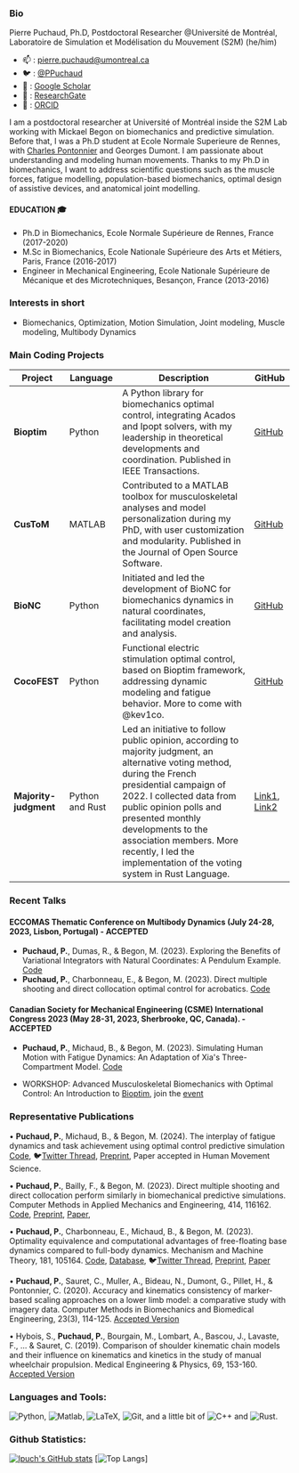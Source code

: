 <!--
**Ipuch/Ipuch** is a ✨ _special_ ✨ repository because its `README.md` (this file) appears on your GitHub profile.

Here are some ideas to get you started:

- 🔭 I’m currently working on ...
- 🌱 I’m currently learning ...
- 👯 I’m looking to collaborate on ...
- 🤔 I’m looking for help with ...
- 💬 Ask me about ...
- 📫 How to reach me: ...
- 😄 Pronouns: ...
- ⚡ Fun fact: ...
-->
### Bio
Pierre Puchaud, Ph.D, Postdoctoral Researcher @Université de Montréal, Laboratoire de Simulation et Modélisation du Mouvement (S2M)
(he/him)

- 📫 : pierre.puchaud@umontreal.ca
- 🐦 : [@PPuchaud](https://twitter.com/PPuchaud)
- 📜 : [Google Scholar](https://scholar.google.ca/citations?user=hQiWOx4AAAAJ&hl=fr&oi=ao)
- 📄 : [ResearchGate](https://www.researchgate.net/profile/Pierre-Puchaud)
- 📄 : [ORCID](https://orcid.org/0000-0002-9335-630X)

<!--  I have a passion for learning and sharing my knowledge with others in a way that's as public as possible. 
 🔭 I’m currently working on the optimal control for human motion . 
 👯 I’m looking to collaborate with biomechanists
🥅 2023 Goals: Contribute more to Open Source projects.-->

I am a postdoctoral researcher at Université of Montréal inside the S2M Lab 
working with Mickael Begon on biomechanics and predictive simulation. 
Before that, I was a Ph.D student at Ecole Normale Superieure de Rennes, 
with [Charles Pontonnier](https://github.com/cpontonn) and Georges Dumont.
I am passionate about understanding and modeling human movements. 
Thanks to my Ph.D in biomechanics, I want to address scientific questions 
such as the muscle forces, fatigue modelling, population-based biomechanics, optimal design of assistive devices, and anatomical joint modelling.

#### EDUCATION 🎓
- Ph.D in Biomechanics, Ecole Normale Supérieure de Rennes, France (2017-2020)
- M.Sc in Biomechanics, Ecole Nationale Supérieure des Arts et Métiers, Paris, France (2016-2017)
- Engineer in Mechanical Engineering, Ecole Nationale Supérieure de Mécanique et des Microtechniques, Besançon, France (2013-2016)

### Interests in short
- Biomechanics, Optimization, Motion Simulation, Joint modeling, Muscle modeling, Multibody Dynamics

### Main Coding Projects

| Project           | Language             | Description                                                                                                                                                                           | GitHub                                               |
|-------------------|----------------------|---------------------------------------------------------------------------------------------------------------------------------------------------------------------------------------|------------------------------------------------------|
| **Bioptim**       | Python               | A Python library for biomechanics optimal control, integrating Acados and Ipopt solvers, with my leadership in theoretical developments and coordination. Published in IEEE Transactions. | [GitHub](https://github.com/pyomeca/bioptim)       |
| **CusToM**        | MATLAB               | Contributed to a MATLAB toolbox for musculoskeletal analyses and model personalization during my PhD, with user customization and modularity. Published in the Journal of Open Source Software. | [GitHub](https://github.com/anmuller/CusToM)      |
| **BioNC**         | Python               | Initiated and led the development of BioNC for biomechanics dynamics in natural coordinates, facilitating model creation and analysis.                                                  | [GitHub](https://github.com/Ipuch/bionc)            |
| **CocoFEST**      | Python               | Functional electric stimulation optimal control, based on Bioptim framework, addressing dynamic modeling and fatigue behavior. More to come with @kev1co.                               | [GitHub](https://github.com/Kev1Co/cocofest)       |
| **Majority-judgment** | Python and Rust    | Led an initiative to follow public opinion, according to majority judgment, an alternative voting method, during the French presidential campaign of 2022. I collected data from public opinion polls and presented monthly developments to the association members. More recently, I led the implementation of the voting system in Rust Language. | [Link1](https://github.com/MieuxVoter/majority-judgment-tracker), [Link2](https://github.com/MieuxVoter/majority-judgment-rust) |



### Recent Talks
#### ECCOMAS Thematic Conference on Multibody Dynamics (July 24-28, 2023, Lisbon, Portugal) - ACCEPTED
  - **Puchaud, P.**, Dumas, R., & Begon, M. (2023). 
  Exploring the Benefits of Variational Integrators with Natural Coordinates: A Pendulum Example. [Code](https://github.com/Ipuch/variational_integrator) 
  - **Puchaud, P.**, Charbonneau, E., & Begon, M. (2023). 
  Direct multiple shooting and direct collocation optimal control for acrobatics. [Code](https://github.com/Ipuch/msd-somersaults)

#### Canadian Society for Mechanical Engineering (CSME) International Congress 2023 (May 28-31, 2023, Sherbrooke, QC, Canada). - ACCEPTED

  - **Puchaud, P.**, Michaud, B., & Begon, M. (2023). 
Simulating Human Motion with Fatigue Dynamics: An Adaptation of Xia's Three-Compartment Model. [Code](https://github.com/Ipuch/dumbell_lifting)

  - WORKSHOP: Advanced Musculoskeletal Biomechanics with Optimal Control: An Introduction to [Bioptim](https://github.com/pyomeca/bioptim), join the [event](https://www.eventbrite.fr/e/advanced-musculoskeletal-biomechanics-with-optimal-control-an-introduction-tickets-620214968667)

### Representative Publications

• **Puchaud, P.**, Michaud, B., & Begon, M. (2024). 
The interplay of fatigue dynamics and task achievement using optimal control predictive simulation
[Code](https://github.com/Ipuch/dumbell_lifting),
🐦[Twitter Thread](https://twitter.com/PPuchaud/status/1685967180532191232), 
[Preprint](https://arxiv.org/pdf/2306.08164.pdf),
Paper accepted in Human Movement Science.

• **Puchaud, P.**, Bailly, F., & Begon, M. (2023). 
Direct multiple shooting and direct collocation perform similarly in biomechanical predictive simulations. 
Computer Methods in Applied Mechanics and Engineering, 414, 116162.
[Code](https://github.com/Ipuch/dms-vs-dc),
[Preprint](https://arxiv.org/pdf/2302.07645.pdf),
[Paper](https://www.sciencedirect.com/science/article/pii/S0045782523002864?casa_token=Lt-7LBnJCcwAAAAA:rFiFPOHi4UUfZIs_i2_xqKKGuaRNVr8N1IXRkq7UyQ8g6HV4of8_5kk0uHWW-_UdZ68-VS8RbGg),

• **Puchaud, P.**, Charbonneau, E., Michaud, B., & Begon, M. (2023). 
Optimality equivalence and computational advantages of free-floating base dynamics compared to full-body dynamics. 
Mechanism and Machine Theory, 181, 105164. 
[Code](https://github.com/Ipuch/OnDynamicsForSomersaults), 
[Database](https://data.mendeley.com/datasets/rz8t786st8), 
🐦[Twitter Thread](https://twitter.com/PPuchaud/status/1611487091166416897), 
[Preprint](https://papers.ssrn.com/sol3/papers.cfm?abstract_id=4096894), 
[Paper](https://www.sciencedirect.com/science/article/abs/pii/S0094114X22004098?via%3Dihub)

• **Puchaud, P.**, Sauret, C., Muller, A., Bideau, N., Dumont, G., Pillet, H., & Pontonnier, C. (2020). 
Accuracy and kinematics consistency of marker-based scaling approaches on a lower limb model: 
a comparative study with imagery data. 
Computer Methods in Biomechanics and Biomedical Engineering, 23(3), 114-125. 
[Accepted Version](https://hal-insa-rennes.archives-ouvertes.fr/hal-02546021/)

• Hybois, S., **Puchaud, P.**, Bourgain, M., Lombart, A., Bascou, J., Lavaste, F., ... & Sauret, C. (2019). 
Comparison of shoulder kinematic chain models and their influence 
on kinematics and kinetics in the study of manual wheelchair propulsion. 
Medical Engineering & Physics, 69, 153-160. 
[Accepted Version](https://sam.ensam.eu/bitstream/handle/10985/15835/IBHGC_MEP_2019_HYBOIS.pdf?sequence=3&isAllowed=y) 

### Languages and Tools:
![Python](https://img.shields.io/badge/python-3670A0?style=for-the-badge&logo=python&logoColor=ffdd54),
![Matlab](https://img.shields.io/badge/Matlab-3670A0?style=for-the-badge&logo=matlab&logoColor=ffdd54),
![LaTeX](https://img.shields.io/badge/latex-%23008080.svg?style=for-the-badge&logo=latex&logoColor=white),
![Git](https://img.shields.io/badge/git-%23F05033.svg?style=for-the-badge&logo=git&logoColor=white), and a little bit of 
![C++](https://img.shields.io/badge/c++-%2300599C.svg?style=for-the-badge&logo=c%2B%2B&logoColor=white) and
![Rust](https://img.shields.io/badge/rust-%2300599C.svg?style=for-the-badge&logo=c%2B%2B&logoColor=white).

### Github Statistics:

[![Ipuch's GitHub stats](https://github-readme-stats.vercel.app/api?username=Ipuch&show_icons=true&theme=calm)](https://github.com/Ipuch/github-readme-stats)
[![Top Langs](https://github-readme-stats.vercel.app/api/top-langs/?username=Ipuch&layout=compact&theme=calm)]


